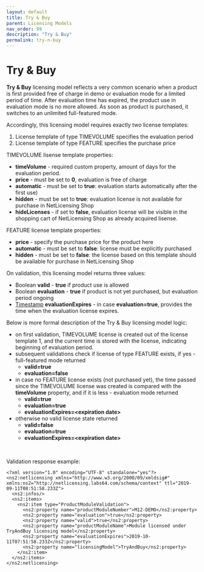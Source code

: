 ```yaml
---
layout: default
title: Try & Buy
parent: Licensing Models
nav_order: 99
description: "Try & Buy"
permalink: try-n-buy
---
```


Try & Buy
=========

**Try & Buy** licensing model reflects a very common scenario when a
product is first provided free of charge in demo or evaluation mode for
a limited period of time. After evaluation time has expired, the product
use in evaluation mode is no more allowed. As soon as product is
purchased, it switches to an unlimited full-featured mode.

Accordingly, this licensing model requires exactly two license
templates:

1.  License template of type TIMEVOLUME specifies the evaluation period
2.  License template of type FEATURE specifies the purchase price

TIMEVOLUME lisense template properties:

-   **timeVolume** - required custom property, amount of days for the
    evaluation period.
-   **price** - must be set to **0**, evaluation is free of charge
-   **automatic** - must be set to **true**: evaluation starts
    automatically after the first use)
-   **hidden** - must be set to **true**: evaluation license is not
    available for purchase in NetLicensing Shop
-   **hideLicenses** - if set to **false**, evaluation license will be
    visible in the shopping cart of NetLicensing Shop as already
    acquired lisense.

FEATURE license template properties:

-   **price** - specify the purchase price for the product here
-   **automatic** - must be set to **false**: license must be explicitly
    purchased
-   **hidden** - must be set to **false**: the license based on this
    template should be available for purchase in NetLicensing Shop

On validation, this licensing model returns three values:

-   Boolean **valid** - **true** if product use is allowed
-   Boolean **evaluation** - **true** if product is not yet purchased,
    but evaluation period ongoing
-   [Timestamp](11010215.html#NetLicensingAPI(RESTful)-DataTypes)
    **evaluationExpires** - in case **evaluation=true**, provides the
    time when the evaluation license expires.

Below is more formal description of the Try & Buy licensing model logic:

-   on first validation, TIMEVOLUME license is created out of the
    license template 1, and the current time is stored with the license,
    indicating beginning of evaluation period.
-   subsequent validations check if license of type FEATURE exists, if
    yes - full-featured mode returned
    -   **valid=true**
    -   **evaluation=false**
-   in case no FEATURE license exists (not purchased yet), the time
    passed since the TIMEVOLUME license was created is compared with the
    **timeVolume** property, and if it is less - evaluation mode
    returned
    -   **valid=true**
    -   **evaluation=true**
    -   **evaluationExpires=\<expiration date\>**
-   otherwise no valid license state returned
    -   **valid=false**
    -   **evaluation=true**
    -   **evaluationExpires=\<expiration date\>**

 

Validation response example:

``` theme:
<?xml version="1.0" encoding="UTF-8" standalone="yes"?>
<ns2:netlicensing xmlns="http://www.w3.org/2000/09/xmldsig#" xmlns:ns2="http://netlicensing.labs64.com/schema/context" ttl="2019-09-11T08:51:58.233Z">
  <ns2:infos/>
  <ns2:items>
    <ns2:item type="ProductModuleValidation">
      <ns2:property name="productModuleNumber">M12-DEMO</ns2:property>
      <ns2:property name="evaluation">true</ns2:property>
      <ns2:property name="valid">true</ns2:property>
      <ns2:property name="productModuleName">Module licensed under TryAndBuy licensing model</ns2:property>
      <ns2:property name="evaluationExpires">2019-10-11T07:51:58.233Z</ns2:property>
      <ns2:property name="licensingModel">TryAndBuy</ns2:property>
    </ns2:item>
  </ns2:items>
</ns2:netlicensing>
```

